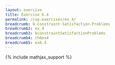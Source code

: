 ```yaml
---
layout: exercise
title: Exercise 6.4
permalink: /csp-exercises/ex_4/
breadcrumb: 6-Constraint-Satisfaction-Problems
breadcrumb2: ex_4
breadcrumb3: 6constraintSatisfactionProblems
breadcrumb4: ch6ex4
breadcrumb5: ex6.4
---
```


{% include mathjax_support %}

